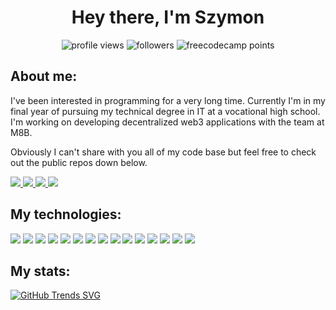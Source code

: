 <h1 align="center"> Hey there, I'm Szymon </h1>

<div align="center">
  <img alt="profile views" src="https://komarev.com/ghpvc/?username=rekeye" />
  <img alt="followers" src="https://img.shields.io/github/followers/rekeye" />
  <img alt="freecodecamp points" src="https://img.shields.io/freecodecamp/points/rekeye" />
</div>

## About me:


I've been interested in programming for a very long time. Currently I'm in my final year of pursuing my technical degree in IT at a vocational high school. I'm  working on developing decentralized web3 applications with the team at M8B. 

Obviously I can't share with you all of my code base but feel free to check out the public repos down below.

<div>
  <a href="rekeye.github.io" target="_blank">
      <img src="https://img.shields.io/badge/website-000000?style=for-the-badge&logo=About.me&logoColor=white" />
  </a>
  <a href="https://www.linkedin.com/in/szymon-paluch-89b329212/" target="_blank">
      <img src="https://img.shields.io/badge/LinkedIn-0077B5?style=for-the-badge&logo=linkedin&logoColor=white" />
  </a>
  <a href="https://www.codewars.com/users/rekeye/" target="_blank">
      <img src="https://img.shields.io/badge/Codewars-B1361E?style=for-the-badge&logo=Codewars&logoColor=white" />
  </a>
  <a href="https://www.freecodecamp.org/rekeye" target="_blank">
      <img src="https://img.shields.io/badge/free%20code%20camp-27273D?style=for-the-badge&logo=freecodecamp&logoColor=white" />
  </a>
 </div>
 

## My technologies:

<div>
  <img src="https://img.shields.io/badge/Next-black?style=for-the-badge&logo=next.js&logoColor=white" />
  <img src="https://img.shields.io/badge/React-20232A?style=for-the-badge&logo=react&logoColor=61DAFB" />
  <img src="https://img.shields.io/badge/Expo-1B1F23?style=for-the-badge&logo=expo&logoColor=white" />
  <img src="https://img.shields.io/badge/react_native-%2320232a.svg?style=for-the-badge&logo=react&logoColor=%2361DAFB" />
  <img src="https://img.shields.io/badge/TypeScript-007ACC?style=for-the-badge&logo=typescript&logoColor=white" />
  <img src="https://img.shields.io/badge/Jest-C21325?style=for-the-badge&logo=jest&logoColor=white" />
  <img src="https://img.shields.io/badge/Apollo%20GraphQL-311C87?&style=for-the-badge&logo=Apollo%20GraphQL&logoColor=white"/>
  <img src="https://img.shields.io/badge/webpack-%238DD6F9.svg?style=for-the-badge&logo=webpack&logoColor=black"/> 
  <img src="https://img.shields.io/badge/vite-%23646CFF.svg?style=for-the-badge&logo=vite&logoColor=white"/> 
  <img src="https://img.shields.io/badge/tailwindcss-%2338B2AC.svg?style=for-the-badge&logo=tailwind-css&logoColor=white"/> 
  <img src="https://img.shields.io/badge/Sass-CC6699?style=for-the-badge&logo=sass&logoColor=white"/> 
  <img src="https://img.shields.io/badge/styled--components-DB7093?style=for-the-badge&logo=styled-components&logoColor=white"/>
  <img src="https://img.shields.io/badge/Yarn-2C8EBB?style=for-the-badge&logo=yarn&logoColor=white"/>
  <img src="https://img.shields.io/badge/Linux-FCC624?style=for-the-badge&logo=linux&logoColor=black"/>
  <img src="https://img.shields.io/badge/Visual%20Studio%20Code-0078d7.svg?style=for-the-badge&logo=visual-studio-code&logoColor=white"/>
</div>
  
 ## My stats:
 
 [![GitHub Trends SVG](https://api.githubtrends.io/user/svg/rekeye/langs?time_range=three_months&use_percent=True&include_private=True&compact=True&theme=dark)](https://githubtrends.io)
